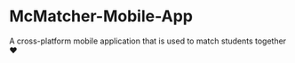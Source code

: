# McMatcher-Mobile-App
A cross-platform mobile application that is used to match students together ❤️
